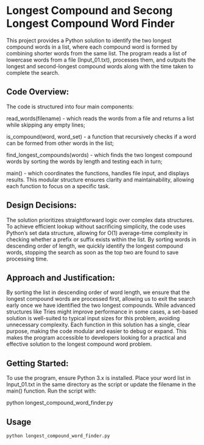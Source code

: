 
# Longest Compound and Secong Longest Compound Word Finder


This project provides a Python solution to identify the two longest compound words in a list, where each compound word is formed by combining shorter words from the same list. The program reads a list of lowercase words from a file (Input_01.txt), processes them, and outputs the longest and second-longest compound words along with the time taken to complete the search.




## Code Overview: 
The code is structured into four main components:

read_words(filename) - which reads the words from a file and returns a list while skipping any empty lines;

is_compound(word, word_set) - a function that recursively checks if a word can be formed from other words in the list;

find_longest_compounds(words) - which finds the two longest compound words by sorting the words by length and testing each in turn;

main() - which coordinates the functions, handles file input, and displays results. This modular structure ensures clarity and maintainability, allowing each function to focus on a specific task.

## Design Decisions: 
The solution prioritizes straightforward logic over complex data structures. To achieve efficient lookup without sacrificing simplicity, the code uses Python’s set data structure, allowing for O(1) average-time complexity in checking whether a prefix or suffix exists within the list. By sorting words in descending order of length, we quickly identify the longest compound words, stopping the search as soon as the top two are found to save processing time.

## Approach and Justification:
By sorting the list in descending order of word length, we ensure that the longest compound words are processed first, allowing us to exit the search early once we have identified the two longest compounds. While advanced structures like Tries might improve performance in some cases, a set-based solution is well-suited to typical input sizes for this problem, avoiding unnecessary complexity. Each function in this solution has a single, clear purpose, making the code modular and easier to debug or expand. This makes the program accessible to developers looking for a practical and effective solution to the longest compound word problem.

## Getting Started:
To use the program, ensure Python 3.x is installed. Place your word list in Input_01.txt in the same directory as the script or update the filename in the main() function. Run the script with:

python longest_compound_word_finder.py
## Usage

```python
python longest_compound_word_finder.py


```

